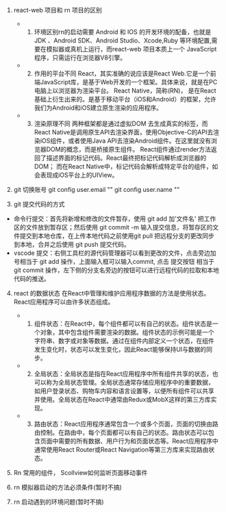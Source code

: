 1. react-web 项目和 rn 项目的区别
    - 1. 环境区别rn的启动需要 Android 和 IOS 的开发环境的配备，也就是 JDK 、Android SDK、Android Studio、Xcode,Ruby 等环境配置,需要在模拟器或真机上运行，而react-web 项目本质上一个 JavaScript程序，只需运行在浏览器V8引擎。
    - 2. 作用的平台不同
        React，其实准确的说应该是React Web.它是一个前端JavaScript库，是基于Web开发的一个框架。具体来说，就是在PC电脑上以浏览器为渲染平台。
        React Native，简称(RN)， 是在React基础上衍生出来的。是基于移动平台（iOS和Android）的框架，允许我们为Android和iOS建立原生渲染的应用程序。
    - 3. 渲染原理不同
        两种框架都是通过虚拟DOM 去生成真实的标签，而React Native是调用原生API去渲染界面，使用Objective-C的API去渲染iOS组件，或者使用Java API去渲染Android组件。在这里就没有浏览器DOM的概念，而是桥接原生组件。
        React组件通过render方法返回了描述界面的标记代码。React最终把标记代码解析成浏览器的DOM；
        而在React Native中，标记代码会解析成特定平台的组件，如<View>会表现成iOS平台上的UIView。

2. git 切换账号
    git config user.email ""
    git config user.name ""

3. git 提交代码的方式
 -  命令行提交：首先将新增和修改的文件暂存，使用 git add 加'文件名' 把工作区的文件放到暂存区；然后使用 git commit -m 输入提交信息，将暂存区的文件提交到本地仓库，在上传本地代码之前使用git pull 把远程分支的更改同步到本地，合并之后使用 git push 提交代码。
 - vscode 提交：右侧工具栏的源代码管理器可以看到更改的文件，点击旁边加号相当于 git add 操作，上面输入框可以输入commit, 点击 提交按钮 相当于 git commit 操作，左下侧的分支名旁边的按钮可以进行远程代码的拉取和本地代码的推送。

4. react 的数据状态
    在React中管理和维护应用程序数据的方法是使用状态。React应用程序可以由许多状态组成。
    - 1. 组件状态：在React中，每个组件都可以有自己的状态。组件状态是一个对象，其中包含组件需要渲染的数据。组件状态的示例可能是一个字符串、数字或对象等数据。通过在组件内部定义一个状态，在组件发生变化时，状态可以发生变化，因此React能够保持UI与数据的同步。
    - 2. 全局状态：全局状态是指在React应用程序中所有组件共享的状态，也可以称为全局状态管理。全局状态通常存储应用程序中的重要数据，如用户登录状态、购物车内容和语言设置等，以便所有组件可以共享并使用。全局状态在React中通常由Redux或MobX这样的第三方库实现。
    - 3. 路由状态：React应用程序通常包含一个或多个页面，页面的切换由路由控制。在路由中，每个页面都可以有自己的状态。路由状态可以包含页面中需要的所有数据、用户行为和页面状态等。React应用程序中通常使用React Router或React Navigation等第三方库来实现路由状态。

5. Rn 常用的组件， Scollview如何监听页面移动事件

6. rn 模拟器启动的方法必须条件(暂时不搞)
7. rn 启动遇到的环境问题(暂时不搞)